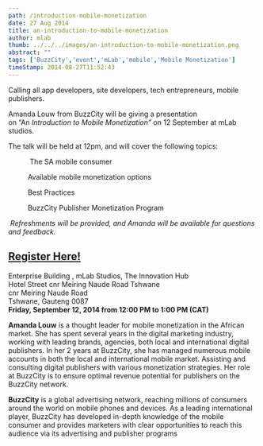 ```yaml
---
path: /introduction-mobile-monetization
date: 27 Aug 2014
title: an-introduction-to-mobile-monetization
author: mlab
thumb: ../../../images/an-introduction-to-mobile-monetization.png
abstract: ""
tags: ['BuzzCity','event','mLab','mobile','Mobile Monetization']
timeStamp: 2014-08-27T11:52:43
---
```


Calling all app developers, site developers, tech entrepreneurs, mobile publishers.

Amanda Louw from BuzzCity will be giving a presentation on “An _Introduction to Mobile Monetization”_ on 12 September at mLab studios.

The talk will be held at 12pm, and will cover the following topics:

           The SA mobile consumer

          Available mobile monetization options

          Best Practices

          BuzzCity Publisher Monetization Program

 _Refreshments will be provided, and Amanda will be available for questions and feedback._

**[Register Here!](http:&#x2F;&#x2F;www.eventbrite.com&#x2F;e&#x2F;an-introduction-to-mobile-monetization-tickets-12798256931?utm_campaign&#x3D;new_eventv2&amp;utm_medium&#x3D;email&amp;utm_source&#x3D;eb_email&amp;utm_term&#x3D;eventurl_text)**
-------------------------------------------------------------------------------------------------------------------------------------------------------------------------------------------------

Enterprise Building , mLab Studios, The Innovation Hub   
Hotel Street cnr Meiring Naude Road Tshwane  
cnr Meiring Naude Road  
Tshwane, Gauteng 0087  
**Friday, September 12, 2014 from 12:00 PM to 1:00 PM (CAT)**  

**Amanda Louw** is a thought leader for mobile monetization in the African market. She has spent several years in the digital marketing industry, working with leading brands, agencies, both local and international digital publishers. In her 2 years at BuzzCity, she has managed numerous mobile accounts in both the local and international mobile market. Assisting and consulting digital publishers with various monetization strategies. Her role at BuzzCity is to ensure optimal revenue potential for publishers on the BuzzCity network.

**BuzzCity** is a global advertising network, reaching millions of consumers around the world on mobile phones and devices. As a leading international player, BuzzCity has developed in-depth knowledge of the mobile consumer and provides marketers with clear opportunities to reach this audience via its advertising and publisher programs


